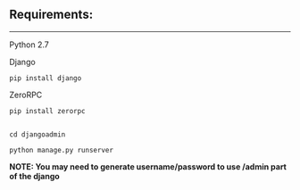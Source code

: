 ## Requirements:
-----------------

Python 2.7

Django

    pip install django

ZeroRPC

    pip install zerorpc
    

    cd djangoadmin
    
    python manage.py runserver





**NOTE: You may need to generate username/password to use /admin part of the django**
